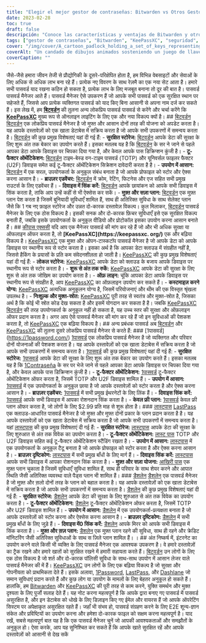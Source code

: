 ```yaml
---
title: "Elegir el mejor gestor de contraseñas: Bitwarden vs Otros Gestores de Contraseñas"
date: 2023-02-28
toc: true
draft: false
descripción: "Conoce las características y ventajas de Bitwarden y otros gestores de contraseñas populares para elegir el que mejor se adapte a tus necesidades de seguridad y funcionalidad."
tags: ["gestor de contraseñas", "Bitwarden", "KeePassXC", "seguridad", "cifrado", "autenticación de dos factores", "seguridad en línea", "protección de datos", "almacenamiento en la nube", "funcionalidad sin conexión", "interfaz fácil de usar", "extensiones del navegador", "plan gratuito", "plan de pago", "1Password", "LastPass", "Dashlane", "seguridad en Internet", "privacidad en línea", "seguridad digital"].
cover: "/img/cover/A_cartoon_padlock_holding_a_set_of_keys_representing_password_managers.png"
coverAlt: "Un candado de dibujos animados sosteniendo un juego de llaves, que representa la gestión de contraseñas y la seguridad"
coverCaption: ""
---
```


  जैसे-जैसे हमारा जीवन तेजी से प्रौद्योगिकी के दूसरे-परिक्षेपित होता है, हम विभिन्न वेबसाइटों और सेवाओं के लिए अधिक से अधिक लाभ बना रहे हैं। प्रत्येक नए विवरण के साथ रेज़मै का एक नया सेट आता है। हमारे सभी पासवर्ड याद रखना कठिन हो सकता है, प्रत्येक लाभ के लिए मजबूत बनाना तो दूर की बात है। पासवर्ड पासवर्ड मैनेजर आते हैं। पासवर्ड मैनेजर ऐसे उपकरण हैं जो आपके सभी पासवर्ड को एक सुरक्षित स्थान पर सहेजते हैं, जिससे आप प्रत्येक व्यक्तिगत पासवर्ड को याद किए बिना आसानी से अपना नाम दर्ज कर सकते हैं। इस लेख में, हम [**बिटवर्डन**](https://bitwarden.com/) की तुलना अन्य लोकप्रिय पासवर्ड पासवर्ड से करेंगे और चर्चा करेंगे कि [**KeePassXC**](https://keepassxc.org/ ) मुख्य रूप से ऑनलाइन लाइटिंग के लिए एक और नया विकल्प क्यों है। ## [बिटवर्डन](https://bitwarden.com/) [बिटवर्डन](https://bitwarden.com/) एक लोकप्रिय पासवर्ड मैनेजर है जो मुफ्त और आसान दोनों तरह की योजना को अपडेट करता है। यह आपके दस्तावेज़ों को एक खाता डेटाबेस में सक्रिय करता है जो आपके सभी उपकरणों में समन्वय करता है। [बिटवर्डन](https://bitwarden.com/) की कुछ प्रमुख विशेषताएं यहां दी गई हैं: - **सुरक्षित स्टोरेज:** [बिटवर्डन](https://bitwarden.com/) आपके डेटा की सुरक्षा के लिए शुरू अंत तक बेकार का उपयोग करते हैं। इसका मतलब यह है कि [बिटवर्डन](https://bitwarden.com/) के सर ने जाने से पहले आपका डेटा आपके डिवाइस पर चिपका दिया गया है, और केवल आपके पास डिक्रिप्शन कुंजी है। - **टू-फैक्टर ऑथेंटिकेशन:** [बिटवर्डन](https://bitwarden.com/) टाइम-बेस्ड वन-टाइम पासवर्ड (TOTP) और यूनिवर्सल फाइलर फैक्टर (U2F) डिवाइस समेत कई टू-फैक्टर ऑथेंटिकेशन सिक्रेशन दावेदारी करता है है। - **उपयोग में आसान:** [बिटवर्डन](https://bitwarden.com/) में एक सरल, उपयोगकर्ता के अनुकूल संबंध बनाता है जो आपके प्रोफाइल को स्टोर और ऐक्स करना आसान है। - **ब्राउज़र एडवेंचर:** [बिटवर्डन](https://bitwarden.com/) में क्रोम, रेटिंग, फिटनेस और एज सहित सभी प्रमुख राउटर्स के लिए एडवेंचर हैं। - **दिवाइस में सिंक करें:** [बिटवर्डन](https://bitwarden.com/) आपके छायांकन को आपके सभी डिवाइस में सिंक करता है, ताकि आप उन्हें कहीं से भी ऐक्सेस कर सकें। - **मुफ़्त और सज़ा प्लान:** [बिटवर्डन](https://bitwarden.com/) एक मुफ़्त प्लान पेश करता है जिसमें बुनियादी सुविधाएँ शामिल हैं, साथ ही अतिरिक्त सुविधा के साथ सेलेक्ट प्लान जैसे कि 1 गब नए फ़ाइल स्टोरेज और उन्नत दो-कारक दस्तावेज़ विकल्प। कुल मिलाकर, [बिटवर्डन](https://bitwarden.com/) पासवर्ड मैनेजर के लिए एक ठोस विकल्प है। इसकी सनक और दो-कारक फ़िचर सुविधाएँ इसे एक सुरक्षित विकल्प बनाती हैं, जबकि इसके उपयोगकर्ता के अनुकूल वीडियो और प्रोटोकॉल इसका उपयोग करना आसान बनाते हैं। ## [कीपास एक्ससी](https.://keepassxc.org/) यदि आप एक मैनेजर पासवर्ड की मांग कर रहे हैं जो और भी अधिक सुरक्षा या ऑफलाइन ऑफर करता है, तो **[KeePassXC](https://keepassxc. org/)** एक और बढ़िया विकल्प है। [KeePassXC](https://keepassxc.org/) एक मुफ़्त और ओपन-टास्कटॉप पासवर्ड मैनेजर है जो आपके डेटा को आपके डिवाइस पर स्थानीय रूप से स्टोर करता है। इसका अर्थ है कि आपका डेटा क्लाउड में संग्रहीत नहीं है, जिससे हैकिंग के प्रयासों के प्रति कम संवेदनशीलता हो जाती है। [KeePassXC](https.://keepassxc.org/) की कुछ प्रमुख विशेषताएं यहां दी गई हैं: - **लोकल स्टोरेज:** [KeePassXC](https://keepassxc.org/) आपके डेटा को क्लाउड के बजाय आपके डिवाइस पर स्थानीय रूप से स्टोर करता है। - **शुरू से अंत तक रुकें:** [KeePassXC](https://keepassxc.org/) आपके डेटा की सुरक्षा के लिए शुरू से अंत तक जोखिम का उपयोग करता है। - **ऑफ़ लाइन:** चूंकि आपका डेटा आपके डिवाइस पर स्थानीय रूप से संग्रहीत है, आप [KeePassXC](https://keepassxc.org/) का ऑफ़लाइन उपयोग कर सकते हैं। - **कस्टमाइज़ करने योग्य:** [KeePassXC](https://keepassxc.org/) अत्यधिक अनुकूलन योग्य है, जिसमें परियोजनाएं और थीम की एक विस्तृत श्रृंखला उपलब्ध है। - **निःशुल्क और मुक्त-स्रोत:** [KeePassXC](https://keepassxc.org/) पूरी तरह से स्वतंत्र और मुक्त-स्रोत है, जिसका अर्थ है कि कोई भी स्रोत कोड देख सकता है और इसमें योगदान कर सकता है है। जबकि [KeePassXC](https://keepassxc.org/) [बिटवर्डन](https://bitwarden.com/) की तरह उपयोगकर्ता के अनुकूल नहीं हो सकता है, यह उच्च स्तर की सुरक्षा और ऑफ़लाइन ऑफर प्रदान करता है। अगर आप ऐसे पासवर्ड मैनेजर की मांग कर रहे हैं जो इन सुविधाओं की पेशकश करता है, तो [KeePassXC](https://keepassxc.org/) एक बढ़िया विकल्प है। ## अन्य प्रबंधक पासवर्ड अब [बिटवर्डन](https://bitwarden.com/) और [KeePassXC](https://keepassxc.org/) की तुलना दूसरे लोकप्रिय पासवर्ड मैनेजर से करते हैं: ### [1पासवर्ड] (https://1password.com/) [1पासवर्ड](https://1password.com/) एक लोकप्रिय पासवर्ड मैनेजर है जो व्यक्तिगत और परिवार दोनों योजनाओं की पेशकश करता है। यह आपके दस्तावेज़ों को एक खाता डेटाबेस में सक्रिय करता है जो आपके सभी उपकरणों में समन्वय करता है। [1पासवर्ड](https://1contraseña.com/) की कुछ प्रमुख विशेषताएं यहां दी गई हैं: - **सुरक्षित स्टोरेज:** [1पासवर्ड](https://1password.com/) आपके डेटा की सुरक्षा के लिए शुरू अंत तक बेकार का उपयोग करते हैं। इसका मतलब यह है कि [1Contraseña](https://1password.com/) के सर पर भेजे जाने से पहले आपका डेटा आपके डिवाइस पर चिपका दिया गया है, और केवल आपके पास डिक्रिप्शन कुंजी है। - **टू-फैक्टर ऑथेंटिकेशन:** [1पासवर्ड](https://1password.com/) टू-फैक्टर ऑथेंटिकेशन ऑफर करता है, जिसमें TOTP और U2F डिवाइस शामिल हैं। - **उपयोग में आसान:** [1पासवर्ड](https://1password.com/) में एक उपयोगकर्ता के अनुकूल छाया है जो आपके दस्तावेज़ों को स्टोर करता है और ऐक्स करना आसान है। - **ब्राउज़र एडवेंचर:** [1पासवर्ड](https://1password.com/) में सभी प्रमुख ईथरनेटों के लिए लिंक हैं। - **दिवाइस सिंक करें:** [1पासवर्ड](https://1password.com/) आपके सभी डिवाइस में आपका रोशनदान सिंक करता है। - **केवल फ्री प्लान:** [1पासवर्ड](https://1password.com/) केवल फ्री प्लान ऑफर करता है, जो लोगों के लिए $2.99 प्रति माह से शुरू होता है। ### [लास्टपास](https://www.lastpass.com/) [LastPass](https://www.lastpass.com/) एक क्लाउड-आधारित पासवर्ड मैनेजर है जो मुफ्त और मुफ्त दोनों प्रकार के प्लान प्रदान करता है है। यह आपके दस्तावेज़ों को एक खाता डेटाबेस में सक्रिय करता है जो आपके सभी उपकरणों में समन्वय करता है। यहां [लास्टपास](https://www.lastpass.com/) की कुछ प्रमुख विशेषताएं दी गई हैं: - **सुरक्षित स्टोरेज:** [लास्टपास](https://www.lastpass.com/) आपके डेटा की सुरक्षा के लिए शुरुआत से अंत तक विवेक का उपयोग करता है। - **टू-फैक्टर ऑथेंटिकेशन:** [लास्ट पास](https://www.lastpass.com/) TOTP और U2F डिवाइस सहित कई टू-फैक्टर ऑथेंटिकेशन स्टैंडिंग रखता है। - **उपयोग में आसान:** [लास्टपास](https://www.lastpass.com/) में एक उपयोगकर्ता के अनुकूल टैटू बनाता है जो आपके प्रोफाइल को स्टोर करता है और ऐक्स करना आसान है। - **ब्राउज़र दृष्टिकोण:** [लास्टपास](https://www.lastpass.com/) में सभी प्रमुख बाँधों के लिए मार्ग हैं। - **दिवाइस सिंक करें:** [लास्टपास](https://www.lastpass.com/) आपके सभी डिवाइस में आपका रोशनदान सिंक करता है। - **मुफ़्त और सज़ा योजना:** [आखिरी पास](https://www.lastpass.com/) एक मुफ़्त प्लान चुकाता है जिसमें सुविधाएँ सुविधा शामिल हैं, साथ ही परिवार के साथ शेयर करने और आपात स्थिति जैसी अतिरिक्त व्यवस्था वाले पैड्स प्लान भी शामिल हैं। ### [डैशलेन](https://www.dashlane.com/) [डैशलेन](https://www.dashlane.com/) एक पासवर्ड मैनेजर है जो मुफ़्त और स़लो दोनों तरह के प्लान को बहाल करता है। यह आपके दस्तावेज़ों को एक खाता डेटाबेस में सक्रिय करता है जो आपके सभी उपकरणों में समन्वय करता है। [डैशलेन](https://www.dashlane.com/) की कुछ प्रमुख विशेषताएं यहां दी गई हैं: - **सुरक्षित स्टोरेज:** [डैशलेन](https://www.dashlane.com/) आपके डेटा की सुरक्षा के लिए शुरुआत से अंत तक विवेक का उपयोग करता है। - **टू-फैक्टर ऑथेंटिकेशन:** [डैशलेन](https://www.dashlane.com/) टू-फैक्टर ऑथेंटिकेशन ऑफर करता है, जिसमें TOTP और U2F डिवाइस शामिल हैं। - **उपयोग में आसान:** [डैशलेन](https://www.dashlane.com/) में एक उपयोगकर्ता-प्रत्यक्षता बनाता है जो आपके दस्तावेज़ों को स्टोर करना और ऐक्सेस करना आसान है। - **ब्राउज़र दृष्टिकोण:** [डैशलेन](https://www.dashlane.com/) में सभी प्रमुख बाँधों के लिए जुड़े हैं। - **दिवाइस में0 सिंक करें:** [डैशलेन](https://www.dashlane.com/) आपके मिरर को आपके सभी डिवाइस में सिंक करता है। - **मुफ़्त और स़ज़ प्लान:** [डैशलेन](https://www.dashlane.com/) एक मुफ़्त प्लान रहने की सुविधा, साथ ही रहने और क्रेडिट मॉनिटरिंग जैसी अतिरिक्त सुविधाओं के साथ स ज़िले प्लान शामिल हैं। । ## अंत निष्कर्ष में, इंटरनेट का उपयोग करने वाले किसी भी व्यक्ति के लिए पासवर्ड मैनेजर एक आवश्यक उपकरण है। वे हमारे दस्तावेज़ों का ट्रैक रखने और हमारे खातों को सुरक्षित रखने में हमारी सहायता करते हैं। [बिटवर्डन](https://bitwarden.com/) उन लोगों के लिए एक ठोस विकल्प है जो शर्त और दो-कारक पॉलिसी सुविधा के साथ-साथ उपयोग में आसान लेजर वाले पासवर्ड मैनेजर की में हैं। [KeePassXC](https://keepassxc.org/) उन लोगों के लिए एक बढ़िया विकल्प है जो सुरक्षा और गोपनीयता को प्राथमिकता देते हैं। इसके अलावा, [1Password](https://1password.com/), [LastPass](https://www.lastpass.com/), और [Dashlane](https://www.दशलेन.कॉम/) जो समान सुविधाएं प्रदान करते हैं और कुछ लोग या उपयोग के मामलों के लिए बेहतर अनुकूल हो सकते हैं। हालांकि, हम [Bitwarden](https://bitwarden.com/) और [KeePassXC](https://keepassxc.org/) की पूरी तरह से काम करने, युक्ति समर्थन और मुक्त दृश्यता के लिए पुर्जो सलाह देते हैं। यह नोट करना महत्वपूर्ण है कि आपके द्वारा बनाए गए पासवर्ड में पासवर्ड असुरक्षित है, और इन डेटाबेस को धोखे के लिए डिज़ाइन किए गए ईमेल और वायरस हैं जो आपके ऑपरेटिंग सिस्टम पर अपेक्षाकृत असुरक्षित रहते हैं। जहाँ भी संभव हो, पासवर्ड संग्रहण करने के लिए E2E शून्य-ज्ञान संकेत और प्रविष्टियों का उपयोग करना और हमेशा दो-कारक फाइल को सक्षम करना महत्वपूर्ण है। याद रखें, सबसे महत्वपूर्ण बात यह है कि एक पासवर्ड मैनेजर चुनें जो आपकी आवश्यकताओं और समझौतों के अनुकूल हो। ऐसा करके, आप यह सुनिश्चित कर सकते हैं कि आपके खाते सुरक्षित रहें और आपके दस्तावेज़ों को आसानी से देख सकें